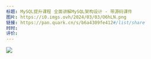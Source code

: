 ```yaml
---
标题: MySQL提升课程 全面讲解MySQL架构设计 - 带源码课件
图片: https://i0.imgs.ovh/2024/03/03/O6hLN.png
链接: https://pan.quark.cn/s/b6a4309fe412#/list/share
时时: 
评价:
---
```


![](Pasted%20image%2020240304210106.png)
